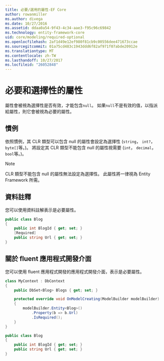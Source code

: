 ```yaml
---
title: 必要/選用的屬性-EF Core
author: rowanmiller
ms.author: divega
ms.date: 10/27/2016
ms.assetid: ddaa0a54-9f43-4c34-aae3-f95c96c69842
ms.technology: entity-framework-core
uid: core/modeling/required-optional
ms.openlocfilehash: 2af1d49e12ef980f81cb9c00556dee471673ccae
ms.sourcegitcommit: 01a75cd483c1943ddd6f82af971f07abde20912e
ms.translationtype: MT
ms.contentlocale: zh-TW
ms.lasthandoff: 10/27/2017
ms.locfileid: "26052848"
---
```

# <a name="required-and-optional-properties"></a>必要和選擇性的屬性

屬性會被視為選擇性是否有效，才能包含`null`。 如果`null`不是有效的值，以指派給屬性，則它會被視為必要的屬性。

## <a name="conventions"></a>慣例

依照慣例，其 CLR 類型可以包含 null 的屬性會設定為選擇性 (`string`， `int?`，`byte[]`等。)。 將設定其 CLR 類型不能包含 null 的屬性視需要 (`int`， `decimal`，`bool`等。)。

> [!NOTE]  
> CLR 類型不能包含 null 的屬性無法設定為選擇性。 此屬性將一律視為 Entity Framework 所需。

## <a name="data-annotations"></a>資料註釋

您可以使用資料註解表示是必要屬性。

<!-- [!code-csharp[Main](samples/core/Modeling/DataAnnotations/Samples/Required.cs?highlight=4)] -->
``` csharp
public class Blog
{
    public int BlogId { get; set; }
    [Required]
    public string Url { get; set; }
}
```

## <a name="fluent-api"></a>關於 fluent 應用程式開發介面

您可以使用 fluent 應用程式開發的應用程式開發介面，表示是必要屬性。

<!-- [!code-csharp[Main](samples/core/Modeling/FluentAPI/Samples/Required.cs?highlight=7,8,9)] -->
``` csharp
class MyContext : DbContext
{
    public DbSet<Blog> Blogs { get; set; }

    protected override void OnModelCreating(ModelBuilder modelBuilder)
    {
        modelBuilder.Entity<Blog>()
            .Property(b => b.Url)
            .IsRequired();
    }
}

public class Blog
{
    public int BlogId { get; set; }
    public string Url { get; set; }
}
```

